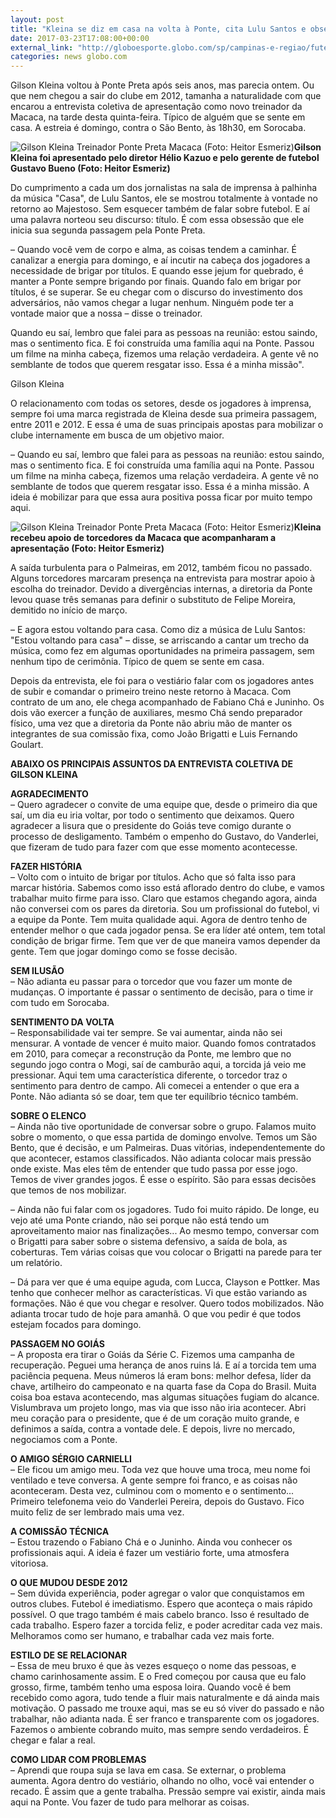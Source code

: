 ```yaml
---
layout: post
title: "Kleina se diz em casa na volta à Ponte, cita Lulu Santos e obsessão por títulos"
date: 2017-03-23T17:08:00+00:00
external_link: "http://globoesporte.globo.com/sp/campinas-e-regiao/futebol/times/ponte-preta/noticia/2017/03/kleina-se-diz-em-casa-na-volta-ponte-cita-lulu-santos-e-obsessao-por-titulos.html"
categories: news globo.com
---
```

Gilson Kleina voltou à Ponte Preta após seis anos, mas parecia ontem. Ou que nem chegou a sair do clube em 2012, tamanha a naturalidade com que encarou a entrevista coletiva de apresentação como novo treinador da Macaca, na tarde desta quinta-feira. Típico de alguém que se sente em casa. A estreia é domingo, contra o São Bento, às 18h30, em Sorocaba.&nbsp;

 ![Gilson Kleina Treinador Ponte Preta Macaca (Foto: Heitor Esmeriz)](http://s2.glbimg.com/5mZIkvnFgFZeCJfXqa41kA-AFRM=/0x0:1274x720/690x390/s.glbimg.com/es/ge/f/original/2017/03/23/whatsapp_image_2017-03-23_at_15.48.32.jpeg "Gilson Kleina Treinador Ponte Preta Macaca (Foto: Heitor Esmeriz)")**Gilson Kleina foi apresentado pelo diretor Hélio Kazuo e pelo gerente de futebol Gustavo Bueno (Foto: Heitor Esmeriz)**

Do cumprimento a cada um dos jornalistas na sala de imprensa à palhinha da música "Casa", de Lulu Santos, ele se mostrou totalmente à vontade no retorno ao Majestoso. Sem esquecer também de falar sobre futebol. E aí uma palavra norteou seu discurso: título. É com essa obsessão que ele inicia sua segunda passagem pela Ponte Preta.&nbsp;  
  
– Quando você vem de corpo e alma, as coisas tendem a caminhar. É canalizar a energia para domingo, e aí incutir na cabeça dos jogadores a necessidade de brigar por títulos. E quando esse jejum for quebrado, é manter a Ponte sempre brigando por finais. Quando falo em brigar por títulos, é se superar. Se eu chegar com o discurso do investimento dos adversários, não vamos chegar a lugar nenhum. Ninguém pode ter a vontade maior que a nossa – disse o treinador.&nbsp;

Quando eu saí, lembro que falei para as pessoas na reunião: estou saindo, mas o sentimento fica. E foi construída uma família aqui na Ponte. Passou um filme na minha cabeça, fizemos uma relação verdadeira. A gente vê no semblante de todos que querem resgatar isso. Essa é a minha missão".&nbsp;  

Gilson Kleina

O relacionamento com todas os setores, desde os jogadores à imprensa, sempre foi uma marca registrada de Kleina desde sua primeira passagem, entre 2011 e 2012. E essa é uma de suas principais apostas para mobilizar o clube internamente em busca de um objetivo maior.&nbsp;  
  
–&nbsp;Quando eu saí, lembro que falei para as pessoas na reunião: estou saindo, mas o sentimento fica. E foi construída uma família aqui na Ponte. Passou um filme na minha cabeça, fizemos uma relação verdadeira. A gente vê no semblante de todos que querem resgatar isso. Essa é a minha missão. A ideia é mobilizar para que essa aura positiva possa ficar por muito tempo aqui.&nbsp;

 ![Gilson Kleina Treinador Ponte Preta Macaca (Foto: Heitor Esmeriz)](http://s2.glbimg.com/pWTt3Bwp1cdPyIwaknwzh9BjUNU=/0x107:1280x831/690x390/s.glbimg.com/es/ge/f/original/2017/03/23/kleina_XJVTGdk.jpg "Gilson Kleina Treinador Ponte Preta Macaca (Foto: Heitor Esmeriz)")**Kleina recebeu apoio de torcedores da Macaca que acompanharam a apresentação (Foto: Heitor Esmeriz)**

A saída turbulenta para o Palmeiras, em 2012, também ficou no passado. Alguns torcedores marcaram presença na entrevista para mostrar apoio à escolha do treinador. Devido a divergências internas, a diretoria da Ponte levou quase três semanas para definir o substituto de Felipe Moreira, demitido no início de março.

– E agora estou voltando para casa. Como diz a música de Lulu Santos: "Estou voltando para casa"&nbsp;– disse, se arriscando a cantar um trecho da música, como fez em algumas oportunidades na primeira passagem, sem nenhum tipo de cerimônia. Típico de quem se sente em casa.&nbsp;  
  
Depois da entrevista, ele foi para o vestiário falar com os jogadores antes de subir e comandar o primeiro treino neste retorno à Macaca. Com contrato de um ano, ele chega acompanhado de Fabiano Chá e Juninho. Os dois vão exercer a função de auxiliares, mesmo Chá sendo preparador físico, uma vez que a diretoria da Ponte não abriu mão de manter os integrantes de sua comissão fixa, como João Brigatti e Luis Fernando Goulart.   
  
**ABAIXO OS PRINCIPAIS ASSUNTOS DA ENTREVISTA COLETIVA DE GILSON KLEINA**

**AGRADECIMENTO**  
– Quero agradecer o convite de uma equipe que, desde o primeiro dia que saí, um dia eu iria voltar, por todo o sentimento que deixamos. Quero agradecer a lisura que o presidente do Goiás teve comigo durante o processo de desligamento. Também o empenho do Gustavo, do Vanderlei, que fizeram de tudo para fazer com que esse momento acontecesse.   
  
**FAZER HISTÓRIA**  
– Volto com o intuito de brigar por títulos. Acho que só falta isso para marcar história. Sabemos como isso está aflorado dentro do clube, e vamos trabalhar muito firme para isso. Claro que estamos chegando agora, ainda não conversei com os pares da diretoria. Sou um profissional do futebol, vi a equipe da Ponte. Tem muita qualidade aqui. Agora de dentro tenho de entender melhor o que cada jogador pensa. Se era líder até ontem, tem total condição de brigar firme. Tem que ver de que maneira vamos depender da gente. Tem que jogar domingo como se fosse decisão.   
  
**SEM ILUSÃO**  
–&nbsp;Não adianta eu passar para o torcedor que vou fazer um monte de mudanças. O importante é passar o sentimento de decisão, para o time ir com tudo em Sorocaba.  
  
**SENTIMENTO DA VOLTA**  
– Responsabilidade vai ter sempre. Se vai aumentar, ainda não sei mensurar. A vontade de vencer é muito maior. Quando fomos contratados em 2010, para começar a reconstrução da Ponte, me lembro que no segundo jogo contra o Mogi, saí de camburão aqui, a torcida já veio me pressionar. Aqui tem uma característica diferente, o torcedor traz o sentimento para dentro de campo. Ali comecei a entender o que era a Ponte. Não adianta só se doar, tem que ter equilíbrio técnico também.  
  
**SOBRE O ELENCO**  
– Ainda não tive oportunidade de conversar sobre o grupo. Falamos muito sobre o momento, o que essa partida de domingo envolve. Temos um São Bento, que é decisão, e um Palmeiras. Duas vitórias, independentemente do que acontecer, estamos classificados. Não adianta colocar mais pressão onde existe. Mas eles têm de entender que tudo passa por esse jogo. Temos de viver grandes jogos. É esse o espírito. São para essas decisões que temos de nos mobilizar.  
  
– Ainda não fui falar com os jogadores. Tudo foi muito rápido. De longe, eu vejo até uma Ponte criando, não sei porque não está tendo um aproveitamento maior nas finalizações... Ao mesmo tempo, conversar com o Brigatti para saber sobre o sistema defensivo, a saída de bola, as coberturas. Tem várias coisas que vou colocar o Brigatti na parede para ter um relatório.  
  
– Dá para ver que é uma equipe aguda, com Lucca, Clayson e Pottker. Mas tenho que conhecer melhor as características. Vi que estão variando as formações. Não é que vou chegar e resolver. Quero todos mobilizados. Não adianta trocar tudo de hoje para amanhã. O que vou pedir é que todos estejam focados para domingo.   
  
**PASSAGEM NO GOIÁS**  
– A proposta era tirar o Goiás da Série C. Fizemos uma campanha de recuperação. Peguei uma herança de anos ruins lá. E aí a torcida tem uma paciência pequena. Meus números lá eram bons: melhor defesa, líder da chave, artilheiro do campeonato e na quarta fase da Copa do Brasil. Muita coisa boa estava acontecendo, mas algumas situações fugiam do alcance. Vislumbrava um projeto longo, mas via que isso não iria acontecer. Abri meu coração para o presidente, que é de um coração muito grande, e definimos a saída, contra a vontade dele. E depois, livre no mercado, negociamos com a Ponte.  
  
**O AMIGO SÉRGIO CARNIELLI**  
– Ele ficou um amigo meu. Toda vez que houve uma troca, meu nome foi ventilado e teve conversa. A gente sempre foi franco, e as coisas não aconteceram. Desta vez, culminou com o momento e o sentimento... Primeiro telefonema veio do Vanderlei Pereira, depois do Gustavo. Fico muito feliz de ser lembrado mais uma vez.  
  
**A COMISSÃO TÉCNICA**  
– Estou trazendo o Fabiano Chá e o Juninho. Ainda vou conhecer os profissionais aqui. A ideia é fazer um vestiário forte, uma atmosfera vitoriosa.  
  
**O QUE MUDOU DESDE 2012**  
– Sem dúvida experiência, poder agregar o valor que conquistamos em outros clubes. Futebol é imediatismo. Espero que aconteça o mais rápido possível. O que trago também é mais cabelo branco. Isso é resultado de cada trabalho. Espero fazer a torcida feliz, e poder acreditar cada vez mais. Melhoramos como ser humano, e trabalhar cada vez mais forte.   
  
**ESTILO DE SE RELACIONAR**  
– Essa de meu bruxo é que às vezes esqueço o nome das pessoas, e chamo carinhosamente assim. E o Fred começou por causa que eu falo grosso, firme, também tenho uma esposa loira. Quando você é bem recebido como agora, tudo tende a fluir mais naturalmente e dá ainda mais motivação. O passado me trouxe aqui, mas se eu só viver do passado e não trabalhar, não adianta nada. É ser franco e transparente com os jogadores. Fazemos o ambiente cobrando muito, mas sempre sendo verdadeiros. É chegar e falar a real.  
  
**COMO LIDAR COM PROBLEMAS**  
– Aprendi que roupa suja se lava em casa. Se externar, o problema aumenta. Agora dentro do vestiário, olhando no olho, você vai entender o recado. É assim que a gente trabalha. Pressão sempre vai existir, ainda mais aqui na Ponte. Vou fazer de tudo para melhorar as coisas.

